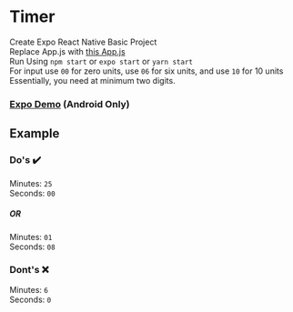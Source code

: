 # Timer
Create Expo React Native Basic Project <br>
Replace App.js with [this App.js](https://github.com/Joshmerm/ReactNativeDemo/blob/main/timer/App.js) <br>
Run Using ```npm start``` or ```expo start``` or ```yarn start```<br>
For input use ```00``` for zero units, use ```06``` for six units, and use ```10``` for 10 units<br>
Essentially, you need at minimum two digits.  <br>


### [Expo Demo](https://expo.io/@masterfirey/projects/timer) (Android Only)

## Example

### Do's :heavy_check_mark: <br>
Minutes: ```25``` <br>
Seconds: ```00``` <br>

##### OR

Minutes: ```01``` <br>
Seconds: ```08``` <br>

### Dont's :x: <br>

Minutes: ```6``` <br>
Seconds: ```0``` <br>
